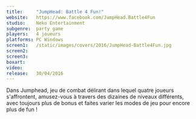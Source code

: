 ```yaml
---
title:     "JumpHead: Battle 4 Fun!"
website:   https://www.facebook.com/JumpHead.Battle4Fun
studio:    Neko Entertainment
subgenre:  party game
players:   4 joueurs
platforms: PC Windows
screen1:   /static/images/covers/2016/JumpHead-Battle4Fun.jpg
screen2:
screen3:
boxart:
video:
release:   30/04/2016
---
```


Dans Jumphead, jeu de combat délirant dans lequel quatre joueurs s'affrontent, amusez-vous à travers des dizaines de niveaux différents, avec toujours plus de bonus et faites varier les modes de jeu pour encore plus de fun !
